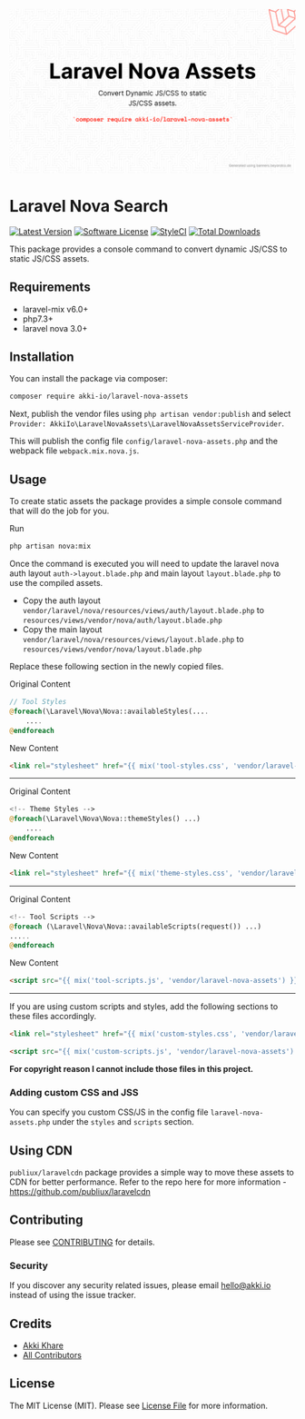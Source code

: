 <p align="center">
    <img src="https://raw.githubusercontent.com/akki-io/laravel-nova-assets/master/hero.png" alt="Hero" width="600">
</p>

# Laravel Nova Search

[![Latest Version](https://img.shields.io/github/release/akki-io/laravel-nova-assets.svg?style=flat-square)](https://github.com/akki-io/laravel-nova-assets/releases)
[![Software License](https://img.shields.io/badge/license-MIT-brightgreen.svg?style=flat-square)](LICENSE.md)
[![StyleCI](https://styleci.io/repos/291209513/shield?branch=master)](https://styleci.io/repos/291209513)
[![Total Downloads](https://img.shields.io/packagist/dt/akki-io/laravel-nova-assets.svg?style=flat-square)](https://packagist.org/packages/akki-io/laravel-nova-assets)

This package provides a console command to convert dynamic JS/CSS to static JS/CSS assets.

## Requirements

- laravel-mix v6.0+
- php7.3+
- laravel nova 3.0+

## Installation

You can install the package via composer:

```bash
composer require akki-io/laravel-nova-assets
```

Next, publish the vendor files using `php artisan vendor:publish` and select `Provider: AkkiIo\LaravelNovaAssets\LaravelNovaAssetsServiceProvider`.

This will publish the config file `config/laravel-nova-assets.php` and the webpack file `webpack.mix.nova.js`.

## Usage

To create static assets the package provides a simple console command that will do the job for you.

Run

```bash
php artisan nova:mix
```

Once the command is executed you will need to update the laravel nova auth layout `auth->layout.blade.php` and main layout `layout.blade.php` to use the compiled assets.

- Copy the auth layout `vendor/laravel/nova/resources/views/auth/layout.blade.php` to `resources/views/vendor/nova/auth/layout.blade.php`
- Copy the main layout `vendor/laravel/nova/resources/views/layout.blade.php` to `resources/views/vendor/nova/layout.blade.php`

Replace these following section in the newly copied files.

Original Content
```php
// Tool Styles
@foreach(\Laravel\Nova\Nova::availableStyles(....
    ....
@endforeach
```

New Content

```html
<link rel="stylesheet" href="{{ mix('tool-styles.css', 'vendor/laravel-nova-assets') }}">
```

---

Original Content

```php
<!-- Theme Styles -->
@foreach(\Laravel\Nova\Nova::themeStyles() ...)
    ....
@endforeach
```

New Content

```html
<link rel="stylesheet" href="{{ mix('theme-styles.css', 'vendor/laravel-nova-assets') }}">
```

---

Original Content

```php
<!-- Tool Scripts -->
@foreach (\Laravel\Nova\Nova::availableScripts(request()) ...)
.....
@endforeach
```

New Content

```html
<script src="{{ mix('tool-scripts.js', 'vendor/laravel-nova-assets') }}"></script>
```

---

If you are using custom scripts and styles, add the following sections to these files accordingly.

```html
<link rel="stylesheet" href="{{ mix('custom-styles.css', 'vendor/laravel-nova-assets') }}">
```
```html
<script src="{{ mix('custom-scripts.js', 'vendor/laravel-nova-assets') }}"></script>
```

**For copyright reason I cannot include  those files in this project.** 

### Adding custom CSS and JSS

You can specify you custom CSS/JS in the config file `laravel-nova-assets.php` under the `styles` and `scripts` section.

## Using CDN

`publiux/laravelcdn` package provides a simple way to move these assets to CDN for better performance. Refer to the repo here for more information - https://github.com/publiux/laravelcdn

## Contributing

Please see [CONTRIBUTING](CONTRIBUTING.md) for details.

### Security

If you discover any security related issues, please email hello@akki.io instead of using the issue tracker.

## Credits

- [Akki Khare](https://github.com/akki-io)
- [All Contributors](../../contributors)

## License

The MIT License (MIT). Please see [License File](LICENSE.md) for more information.

